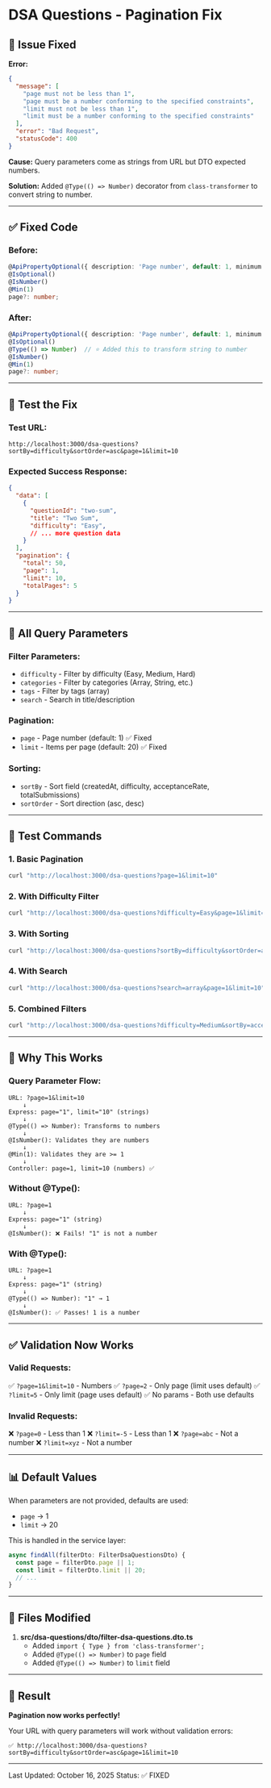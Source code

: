 # DSA Questions - Pagination Fix

## 🐛 Issue Fixed

**Error:**
```json
{
  "message": [
    "page must not be less than 1",
    "page must be a number conforming to the specified constraints",
    "limit must not be less than 1",
    "limit must be a number conforming to the specified constraints"
  ],
  "error": "Bad Request",
  "statusCode": 400
}
```

**Cause:** Query parameters come as strings from URL but DTO expected numbers.

**Solution:** Added `@Type(() => Number)` decorator from `class-transformer` to convert string to number.

---

## ✅ Fixed Code

### Before:
```typescript
@ApiPropertyOptional({ description: 'Page number', default: 1, minimum: 1 })
@IsOptional()
@IsNumber()
@Min(1)
page?: number;
```

### After:
```typescript
@ApiPropertyOptional({ description: 'Page number', default: 1, minimum: 1 })
@IsOptional()
@Type(() => Number)  // ⭐ Added this to transform string to number
@IsNumber()
@Min(1)
page?: number;
```

---

## 🧪 Test the Fix

### Test URL:
```
http://localhost:3000/dsa-questions?sortBy=difficulty&sortOrder=asc&page=1&limit=10
```

### Expected Success Response:
```json
{
  "data": [
    {
      "questionId": "two-sum",
      "title": "Two Sum",
      "difficulty": "Easy",
      // ... more question data
    }
  ],
  "pagination": {
    "total": 50,
    "page": 1,
    "limit": 10,
    "totalPages": 5
  }
}
```

---

## 📝 All Query Parameters

### Filter Parameters:
- `difficulty` - Filter by difficulty (Easy, Medium, Hard)
- `categories` - Filter by categories (Array, String, etc.)
- `tags` - Filter by tags (array)
- `search` - Search in title/description

### Pagination:
- `page` - Page number (default: 1) ✅ Fixed
- `limit` - Items per page (default: 20) ✅ Fixed

### Sorting:
- `sortBy` - Sort field (createdAt, difficulty, acceptanceRate, totalSubmissions)
- `sortOrder` - Sort direction (asc, desc)

---

## 🚀 Test Commands

### 1. Basic Pagination
```bash
curl "http://localhost:3000/dsa-questions?page=1&limit=10"
```

### 2. With Difficulty Filter
```bash
curl "http://localhost:3000/dsa-questions?difficulty=Easy&page=1&limit=5"
```

### 3. With Sorting
```bash
curl "http://localhost:3000/dsa-questions?sortBy=difficulty&sortOrder=asc&page=1&limit=10"
```

### 4. With Search
```bash
curl "http://localhost:3000/dsa-questions?search=array&page=1&limit=10"
```

### 5. Combined Filters
```bash
curl "http://localhost:3000/dsa-questions?difficulty=Medium&sortBy=acceptanceRate&sortOrder=desc&page=2&limit=15"
```

---

## 🎯 Why This Works

### Query Parameter Flow:
```
URL: ?page=1&limit=10
    ↓
Express: page="1", limit="10" (strings)
    ↓
@Type(() => Number): Transforms to numbers
    ↓
@IsNumber(): Validates they are numbers
    ↓
@Min(1): Validates they are >= 1
    ↓
Controller: page=1, limit=10 (numbers) ✅
```

### Without @Type():
```
URL: ?page=1
    ↓
Express: page="1" (string)
    ↓
@IsNumber(): ❌ Fails! "1" is not a number
```

### With @Type():
```
URL: ?page=1
    ↓
Express: page="1" (string)
    ↓
@Type(() => Number): "1" → 1
    ↓
@IsNumber(): ✅ Passes! 1 is a number
```

---

## ✅ Validation Now Works

### Valid Requests:
✅ `?page=1&limit=10` - Numbers
✅ `?page=2` - Only page (limit uses default)
✅ `?limit=5` - Only limit (page uses default)
✅ No params - Both use defaults

### Invalid Requests:
❌ `?page=0` - Less than 1
❌ `?limit=-5` - Less than 1
❌ `?page=abc` - Not a number
❌ `?limit=xyz` - Not a number

---

## 📊 Default Values

When parameters are not provided, defaults are used:
- `page` → 1
- `limit` → 20

This is handled in the service layer:
```typescript
async findAll(filterDto: FilterDsaQuestionsDto) {
  const page = filterDto.page || 1;
  const limit = filterDto.limit || 20;
  // ...
}
```

---

## 🔧 Files Modified

1. **src/dsa-questions/dto/filter-dsa-questions.dto.ts**
   - Added `import { Type } from 'class-transformer';`
   - Added `@Type(() => Number)` to `page` field
   - Added `@Type(() => Number)` to `limit` field

---

## 🎉 Result

**Pagination now works perfectly!** 

Your URL with query parameters will work without validation errors:
```
✅ http://localhost:3000/dsa-questions?sortBy=difficulty&sortOrder=asc&page=1&limit=10
```

---

Last Updated: October 16, 2025
Status: ✅ FIXED
